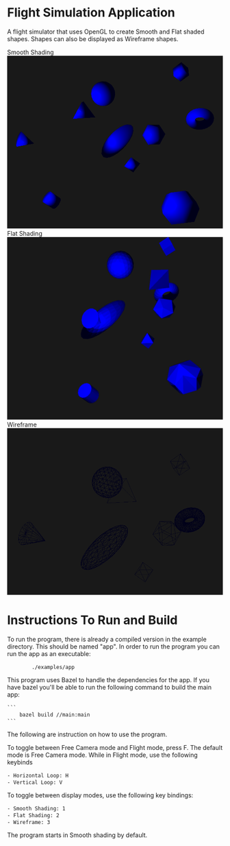 # Flight Simulation Application

A flight simulator that uses OpenGL to create Smooth and Flat shaded shapes. Shapes can also be displayed as Wireframe shapes.

Smooth Shading 
![Smooth Shading](https://raw.githubusercontent.com/Cthnn/Flight-Simulation/main/examples/Smooth.png)
Flat Shading 
![Flat Shading](https://raw.githubusercontent.com/Cthnn/Flight-Simulation/main/examples/Flat.png)
Wireframe\
![Wireframe](https://raw.githubusercontent.com/Cthnn/Flight-Simulation/main/examples/Wireframe.png)

# Instructions To Run and Build

To run the program, there is already a compiled version in the example directory. This should be named "app".
In order to run the program you can run the app as an executable:

			./examples/app

This program uses Bazel to handle the dependencies for the app. If you have bazel you'll be able to run the following command to build the main app:

	```
        bazel build //main:main
    ```

The following are instruction on how to use the program.

To toggle between Free Camera mode and Flight mode, press F. The default mode is Free Camera mode. While in Flight mode, use the following keybinds

    - Horizontal Loop: H
    - Vertical Loop: V

To toggle between display modes, use the following key bindings:

    - Smooth Shading: 1
    - Flat Shading: 2
    - Wireframe: 3
    
The program starts in Smooth shading by default.

